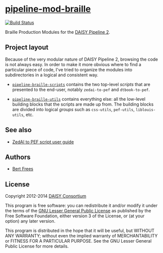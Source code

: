 [pipeline-mod-braille][]
========================

[![Build Status](https://travis-ci.org/daisy/pipeline-mod-braille.png?branch=master)](https://travis-ci.org/daisy/pipeline-mod-braille)

Braille Production Modules for the [DAISY Pipeline 2][pipeline].

Project layout
--------------
Because of the very modular nature of DAISY Pipeline 2, browsing the
code is not always easy. In order to make it more obvious where to
find a particular piece of code, I've tried to organize the modules
into subdirectories in a logical and consistent way.

- [`pipeline-braille-scripts`](pipeline-braille-scripts) contains the
  two top-level *scripts* that are presented to the end-user, notably
  `zedai-to-pef` and `dtbook-to-pef`.

- [`pipeline-braille-utils`](pipeline-braille-utils) contains everything
  else: all the low-level building blocks that the scripts are made up
  from. The building blocks are divided into logical *groups* such as
  `css-utils`, `pef-utils`, `liblouis-utils`, etc.

See also
--------
 - [ZedAI to PEF script user guide](http://code.google.com/p/daisy-pipeline/wiki/ZedAIToPEFDoc)

Authors
-------
- [Bert Frees][bert]

License
-------
Copyright 2012-2014 [DAISY Consortium][daisy] 

This program is free software: you can redistribute it and/or modify
it under the terms of the [GNU Lesser General Public License][lgpl]
as published by the Free Software Foundation, either version 3 of
the License, or (at your option) any later version.

This program is distributed in the hope that it will be useful,
but WITHOUT ANY WARRANTY; without even the implied warranty of
MERCHANTABILITY or FITNESS FOR A PARTICULAR PURPOSE. See the
GNU Lesser General Public License for more details.


[pipeline-mod-braille]: https://github.com/daisy/pipeline-mod-braille
[pipeline]: http://code.google.com/p/daisy-pipeline
[bert]: http://github.com/bertfrees
[daisy]: http://www.daisy.org
[lgpl]: http://www.gnu.org/licenses/lgpl.html
